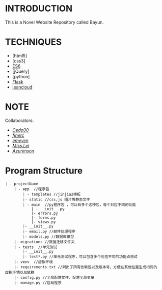 # INTRODUCTION
This is a Novel Website Repository called Bayun.

# TECHNIQUES
+ [html5] 
+ [css3]
+ [ES6](http://es6.ruanyifeng.com/)
+ [jQuery]
+ [python]
+ [Flask](https://github.com/miguelgrinberg/flasky)
+ [leancloud](https://leancloud.cn/docs/leanstorage_guide-python.html)

# NOTE
Collaborators: 
* [*Cedo00*][1]
* [*finerc*][2]
* [*emeven*][3]
* [*Miss.Lei*][4]
* [*Azurimson*][5]

[1]: https://github.com/Cedo00
[2]: https://github.com/finerc
[3]: https://github.com/emeven
[4]: https://github.com/leixiaorong
[5]: https://github.com/Azurimson

# Program Structure
```
| - projectName
    | - app  //程序包
        | - templates //jinjia2模板
        |- static //css,js 图片等静态文件
        | - main  //py程序包 ，可以有多个这种包，每个对应不同的功能
            | - __init__.py
            |- errors.py
            |- forms.py
            |- views.py
        |- __init__.py
        |- email.py //邮件处理程序
        |- models.py //数据库模型
    |- migrations //数据迁移文件夹
    | - tests  //单元测试
        |- __init__.py
        |- test*.py //单元测试程序，可以包含多个对应不同的功能点测试
    |- venv  //虚拟环境
    |- requirements.txt //列出了所有依赖包以及版本号，方便在其他位置生成相同的虚拟环境以及依赖
    |- config.py //全局配置文件，配置全局变量
    |- manage.py //启动程序
```
